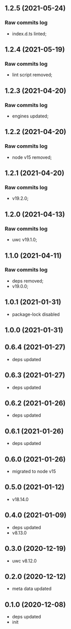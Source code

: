 ## 1.2.5 (2021-05-24)

### Raw commits log

-   index.d.ts linted;

## 1.2.4 (2021-05-19)

### Raw commits log

-   lint script removed;

## 1.2.3 (2021-04-20)

### Raw commits log

-   engines updated;

## 1.2.2 (2021-04-20)

### Raw commits log

-   node v15 removed;

## 1.2.1 (2021-04-20)

### Raw commits log

-   v19.2.0;

## 1.2.0 (2021-04-13)

### Raw commits log

-   uwc v19.1.0;

## 1.1.0 (2021-04-11)

### Raw commits log

-   deps removed;
-   v19.0.0;

## 1.0.1 (2021-01-31)

-   package-lock disabled

## 1.0.0 (2021-01-31)

## 0.6.4 (2021-01-27)

-   deps updated

## 0.6.3 (2021-01-27)

-   deps updated

## 0.6.2 (2021-01-26)

-   deps updated

## 0.6.1 (2021-01-26)

-   deps updated

## 0.6.0 (2021-01-26)

-   migrated to node v15

## 0.5.0 (2021-01-12)

-   v18.14.0

## 0.4.0 (2021-01-09)

-   deps updated
-   v8.13.0

## 0.3.0 (2020-12-19)

-   uwc v8.12.0

## 0.2.0 (2020-12-12)

-   meta data updated

## 0.1.0 (2020-12-08)

-   deps updated
-   init
